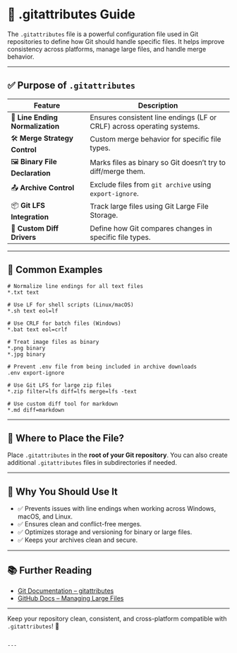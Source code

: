 # 📄 .gitattributes Guide

The `.gitattributes` file is a powerful configuration file used in Git repositories to define how Git should handle specific files. It helps improve consistency across platforms, manage large files, and handle merge behavior.

---

## ✅ Purpose of `.gitattributes`

| Feature                      | Description |
|-----------------------------|-------------|
| 🧹 **Line Ending Normalization** | Ensures consistent line endings (LF or CRLF) across operating systems. |
| 🛠️ **Merge Strategy Control**     | Custom merge behavior for specific file types. |
| 🖼️ **Binary File Declaration**    | Marks files as binary so Git doesn’t try to diff/merge them. |
| 📤 **Archive Control**           | Exclude files from `git archive` using `export-ignore`. |
| 📦 **Git LFS Integration**       | Track large files using Git Large File Storage. |
| 🧠 **Custom Diff Drivers**       | Define how Git compares changes in specific file types. |

---

## 🧪 Common Examples

```gitattributes
# Normalize line endings for all text files
*.txt text

# Use LF for shell scripts (Linux/macOS)
*.sh text eol=lf

# Use CRLF for batch files (Windows)
*.bat text eol=crlf

# Treat image files as binary
*.png binary
*.jpg binary

# Prevent .env file from being included in archive downloads
.env export-ignore

# Use Git LFS for large zip files
*.zip filter=lfs diff=lfs merge=lfs -text

# Use custom diff tool for markdown
*.md diff=markdown
````

---

## 📁 Where to Place the File?

Place `.gitattributes` in the **root of your Git repository**. You can also create additional `.gitattributes` files in subdirectories if needed.

---

## 📌 Why You Should Use It

* ✅ Prevents issues with line endings when working across Windows, macOS, and Linux.
* ✅ Ensures clean and conflict-free merges.
* ✅ Optimizes storage and versioning for binary or large files.
* ✅ Keeps your archives clean and secure.

---

## 📚 Further Reading

* [Git Documentation – gitattributes](https://git-scm.com/docs/gitattributes)
* [GitHub Docs – Managing Large Files](https://docs.github.com/en/repositories/working-with-files/managing-large-files)

---

Keep your repository clean, consistent, and cross-platform compatible with `.gitattributes`! 🧼

```

---

